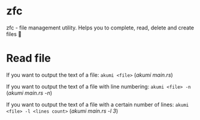 # zfc
zfc - file management utility. Helps you to complete, read, delete and create files 🌺

# Read file
If you want to output the text of a file:
`akumi <file>` (*akumi main.rs*)

If you want to output the text of a file with line numbering:
`akumi <file> -n` (*akumi main.rs -n*)

If you want to output the text of a file with a certain number of lines:
`akumi <file> -l <lines count>` (*akumi main.rs -l 3*)
